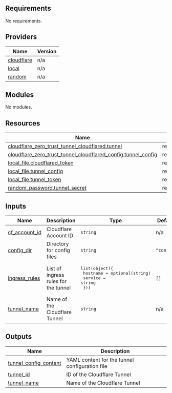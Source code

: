 <!-- BEGIN_TF_DOCS -->
## Requirements

No requirements.

## Providers

| Name | Version |
|------|---------|
| <a name="provider_cloudflare"></a> [cloudflare](#provider\_cloudflare) | n/a |
| <a name="provider_local"></a> [local](#provider\_local) | n/a |
| <a name="provider_random"></a> [random](#provider\_random) | n/a |

## Modules

No modules.

## Resources

| Name | Type |
|------|------|
| [cloudflare_zero_trust_tunnel_cloudflared.tunnel](https://registry.terraform.io/providers/cloudflare/cloudflare/latest/docs/resources/zero_trust_tunnel_cloudflared) | resource |
| [cloudflare_zero_trust_tunnel_cloudflared_config.tunnel_config](https://registry.terraform.io/providers/cloudflare/cloudflare/latest/docs/resources/zero_trust_tunnel_cloudflared_config) | resource |
| [local_file.cloudflared_token](https://registry.terraform.io/providers/hashicorp/local/latest/docs/resources/file) | resource |
| [local_file.tunnel_config](https://registry.terraform.io/providers/hashicorp/local/latest/docs/resources/file) | resource |
| [local_file.tunnel_token](https://registry.terraform.io/providers/hashicorp/local/latest/docs/resources/file) | resource |
| [random_password.tunnel_secret](https://registry.terraform.io/providers/hashicorp/random/latest/docs/resources/password) | resource |

## Inputs

| Name | Description | Type | Default | Required |
|------|-------------|------|---------|:--------:|
| <a name="input_cf_account_id"></a> [cf\_account\_id](#input\_cf\_account\_id) | Cloudflare Account ID | `string` | n/a | yes |
| <a name="input_config_dir"></a> [config\_dir](#input\_config\_dir) | Directory for config files | `string` | `"config"` | no |
| <a name="input_ingress_rules"></a> [ingress\_rules](#input\_ingress\_rules) | List of ingress rules for the tunnel | <pre>list(object({<br/>    hostname = optional(string)<br/>    service  = string<br/>  }))</pre> | `[]` | no |
| <a name="input_tunnel_name"></a> [tunnel\_name](#input\_tunnel\_name) | Name of the Cloudflare Tunnel | `string` | n/a | yes |

## Outputs

| Name | Description |
|------|-------------|
| <a name="output_tunnel_config_content"></a> [tunnel\_config\_content](#output\_tunnel\_config\_content) | YAML content for the tunnel configuration file |
| <a name="output_tunnel_id"></a> [tunnel\_id](#output\_tunnel\_id) | ID of the Cloudflare Tunnel |
| <a name="output_tunnel_name"></a> [tunnel\_name](#output\_tunnel\_name) | Name of the Cloudflare Tunnel |
<!-- END_TF_DOCS -->